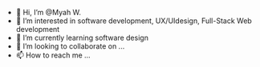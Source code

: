 - 👋 Hi, I’m @Myah W.
- 👀 I’m interested in software development, UX/UIdesign, Full-Stack Web development 
- 🌱 I’m currently learning software design
- 💞️ I’m looking to collaborate on ...
- 📫 How to reach me ...

<!---
MW559/MW559 is a ✨ special ✨ repository because its `README.md` (this file) appears on your GitHub profile.
You can click the Preview link to take a look at your changes.
--->
